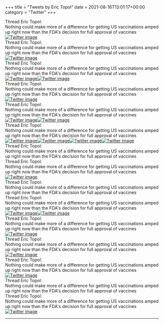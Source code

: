 +++
title = "Tweets by Eric Topol" 
date = 2021-08-16T13:01:17+00:00
category = "Twitter"
+++
<div class="tweet"> 
<div class="profile"> 
Thread Eric Topol: 
</div> 
<div class="tweet-content">Nothing could make more of a difference for getting US vaccinations amped up right now than the FDA's decision for full approval of vaccines</div></div><a href="E86f_CKVUAYA5gd.jpg"  ><img src="E86f_CKVUAYA5gd.jpg" alt="Twitter image" ></img></a><div class="tweet"> 
<div class="profile"> 
Thread Eric Topol: 
</div> 
<div class="tweet-content">Nothing could make more of a difference for getting US vaccinations amped up right now than the FDA's decision for full approval of vaccines</div></div><a href="E86xnJKVUAMyXbP.jpg"  ><img src="E86xnJKVUAMyXbP.jpg" alt="Twitter image" ></img></a><div class="tweet"> 
<div class="profile"> 
Thread Eric Topol: 
</div> 
<div class="tweet-content">Nothing could make more of a difference for getting US vaccinations amped up right now than the FDA's decision for full approval of vaccines</div></div><a href="E869ZRHUYAY4ukt.jpg"  ><img src="E869ZRHUYAY4ukt.jpg" alt="Twitter image" ></img></a><a href="E869bBXVoAIULiW.jpg"  ><img src="E869bBXVoAIULiW.jpg" alt="Twitter image" ></img></a><div class="tweet"> 
<div class="profile"> 
Thread Eric Topol: 
</div> 
<div class="tweet-content">Nothing could make more of a difference for getting US vaccinations amped up right now than the FDA's decision for full approval of vaccines</div></div><a href="E87Cp9LVIAMrMEj.jpg"  ><img src="E87Cp9LVIAMrMEj.jpg" alt="Twitter image" ></img></a><div class="tweet"> 
<div class="profile"> 
Thread Eric Topol: 
</div> 
<div class="tweet-content">Nothing could make more of a difference for getting US vaccinations amped up right now than the FDA's decision for full approval of vaccines</div></div><a href="E87urOUUcAA_Qt7.jpg"  ><img src="E87urOUUcAA_Qt7.jpg" alt="Twitter image" ></img></a><a href="E87wqF_VUCIrBy9.jpg"  ><img src="E87wqF_VUCIrBy9.jpg" alt="Twitter image" ></img></a><div class="tweet"> 
<div class="profile"> 
Thread Eric Topol: 
</div> 
<div class="tweet-content">Nothing could make more of a difference for getting US vaccinations amped up right now than the FDA's decision for full approval of vaccines</div></div><a href="E8721EkVUCAHoY9.jpg"  ><img src="E8721EkVUCAHoY9.jpg" alt="Twitter image" ></img></a><a href="E8722pVVUCA3jFz.jpg"  ><img src="E8722pVVUCA3jFz.jpg" alt="Twitter image" ></img></a><a href="E8724NcVUAosdSx.jpg"  ><img src="E8724NcVUAosdSx.jpg" alt="Twitter image" ></img></a><a href="E8725xtVUAUS5Oj.jpg"  ><img src="E8725xtVUAUS5Oj.jpg" alt="Twitter image" ></img></a><div class="tweet"> 
<div class="profile"> 
Thread Eric Topol: 
</div> 
<div class="tweet-content">Nothing could make more of a difference for getting US vaccinations amped up right now than the FDA's decision for full approval of vaccines</div></div><div class="tweet"> 
<div class="profile"> 
Thread Eric Topol: 
</div> 
<div class="tweet-content">Nothing could make more of a difference for getting US vaccinations amped up right now than the FDA's decision for full approval of vaccines</div></div><a href="E88AyyiVUAsZ7FT.jpg"  ><img src="E88AyyiVUAsZ7FT.jpg" alt="Twitter image" ></img></a><div class="tweet"> 
<div class="profile"> 
Thread Eric Topol: 
</div> 
<div class="tweet-content">Nothing could make more of a difference for getting US vaccinations amped up right now than the FDA's decision for full approval of vaccines</div></div><div class="tweet"> 
<div class="profile"> 
Thread Eric Topol: 
</div> 
<div class="tweet-content">Nothing could make more of a difference for getting US vaccinations amped up right now than the FDA's decision for full approval of vaccines</div></div><a href="E88hue2VEBAT1nR.jpg"  ><img src="E88hue2VEBAT1nR.jpg" alt="Twitter image" ></img></a><a href="E88hwGbVEBEtYaw.jpg"  ><img src="E88hwGbVEBEtYaw.jpg" alt="Twitter image" ></img></a><div class="tweet"> 
<div class="profile"> 
Thread Eric Topol: 
</div> 
<div class="tweet-content">Nothing could make more of a difference for getting US vaccinations amped up right now than the FDA's decision for full approval of vaccines</div></div><a href="E88ql_7UUAM2TjR.jpg"  ><img src="E88ql_7UUAM2TjR.jpg" alt="Twitter image" ></img></a><div class="tweet"> 
<div class="profile"> 
Thread Eric Topol: 
</div> 
<div class="tweet-content">Nothing could make more of a difference for getting US vaccinations amped up right now than the FDA's decision for full approval of vaccines</div></div><a href="E882K1jUcAAZmy1.jpg"  ><img src="E882K1jUcAAZmy1.jpg" alt="Twitter image" ></img></a><div class="tweet"> 
<div class="profile"> 
Thread Eric Topol: 
</div> 
<div class="tweet-content">Nothing could make more of a difference for getting US vaccinations amped up right now than the FDA's decision for full approval of vaccines</div></div><a href="E89LQ3wVoA8z8A9.jpg"  ><img src="E89LQ3wVoA8z8A9.jpg" alt="Twitter image" ></img></a><div class="tweet"> 
<div class="profile"> 
Thread Eric Topol: 
</div> 
<div class="tweet-content">Nothing could make more of a difference for getting US vaccinations amped up right now than the FDA's decision for full approval of vaccines</div></div><div class="tweet"> 
<div class="profile"> 
Thread Eric Topol: 
</div> 
<div class="tweet-content">Nothing could make more of a difference for getting US vaccinations amped up right now than the FDA's decision for full approval of vaccines</div></div><a href="E89cCP2VkAY41uv.png"  ><img src="E89cCP2VkAY41uv.png" alt="Twitter image" ></img></a>

---